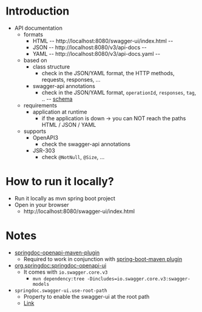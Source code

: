 # Introduction
* API documentation
  * formats
    * HTML -- http://localhost:8080/swagger-ui/index.html --
    * JSON -- http://localhost:8080/v3/api-docs --
    * YAML -- http://localhost:8080/v3/api-docs.yaml --
  * based on
    * class structure
      * check in the JSON/YAML format, the HTTP methods, requests, responses, ...
    * swagger-api annotations
      * check in the JSON/YAML format, `operationId`, `responses`, `tag`, .. -- [schema](https://swagger.io/specification/)
  * requirements
    * application at runtime
      * if the application is down -> you can NOT reach the paths HTML / JSON / YAML
  * supports
    * OpenAPI3
      * check the swagger-api annotations
    * JSR-303
      * check `@NotNull`, `@Size`, ...

# How to run it locally?
* Run it locally as mvn spring boot project
* Open in your browser
  * http://localhost:8080/swagger-ui/index.html

# Notes
* [springdoc-openapi-maven-plugin](https://github.com/springdoc/springdoc-openapi-maven-plugin)
  * Required to work in conjunction with [spring-boot-maven plugin](https://github.com/spring-projects/spring-boot/tree/main/spring-boot-project/spring-boot-tools/spring-boot-maven-plugin)
* [org.springdoc:springdoc-openapi-ui](https://mvnrepository.com/artifact/org.springdoc/springdoc-openapi-ui)
  * It comes with `io.swagger.core.v3`
    * `mvn dependency:tree -Dincludes=io.swagger.core.v3:swagger-models`
* `springdoc.swagger-ui.use-root-path`
  * Property to enable the swagger-ui at the root path
  * [Link](https://springdoc.org/#swagger-ui-properties)
